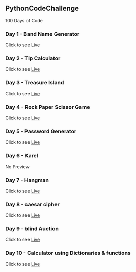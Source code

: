 ## PythonCodeChallenge
<p> 100 Days of Code </p>

### Day 1 - Band Name Generator

Click to see <a href="https://replit.com/@Yaseen59/band-name-generator-start#main.py">Live</a>

### Day 2 - Tip Calculator

Click to see <a href="https://replit.com/@Yaseen59/tip-calculator-start#main.py">Live</a>

### Day 3 - Treasure Island

Click to see <a href="https://replit.com/@Yaseen59/treasure-island-start#main.py">Live</a>

### Day 4 - Rock Paper Scissor Game

Click to see <a href="https://replit.com/@Yaseen59/rock-paper-scissors-start#main.py">Live</a>

### Day 5 - Password Generator

Click to see <a href="https://replit.com/@Yaseen59/password-generator-start#main.py">Live</a>

### Day 6 - Karel
No Preview

### Day 7 - Hangman

Click to see <a href="https://replit.com/@Yaseen59/Day-7-Hangman-5-Start#main.py">Live</a>

### Day 8 - caesar cipher

Click to see <a href="https://replit.com/@Yaseen59/caesar-cipher-4-start#main.py">Live</a>

### Day 9 - blind Auction

Click to see <a href="https://replit.com/@Yaseen59/blind-auction-start#main.py">Live</a>

### Day 10 - Calculator using Dictionaries & functions

Click to see <a href="https://replit.com/@Yaseen59/calculator-start#main.py">Live</a>

